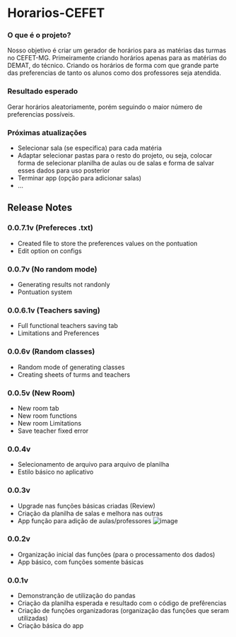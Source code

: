 # Horarios-CEFET

### O que é o projeto?

Nosso objetivo é criar um gerador de horários para as matérias das turmas no CEFET-MG. Primeiramente criando horários apenas para as matérias do DEMAT, do técnico. Criando os horários de forma com que grande parte das preferencias de tanto os alunos como dos professores seja atendida.

### Resultado esperado

Gerar horários aleatoriamente, porém seguindo o maior número de preferencias possíveis.

### Próximas atualizações
- Selecionar sala (se especifica) para cada matéria
- Adaptar selecionar pastas para o resto do projeto, ou seja, colocar forma de selecionar planilha de aulas ou de salas e forma de salvar esses dados para uso posterior
- Terminar app (opção para adicionar salas)
- ...

## Release Notes

### 0.0.7.1v (Prefereces .txt)
- Created file to store the preferences values on the pontuation
- Edit option on configs

### 0.0.7v (No random mode)
- Generating results not randonly
- Pontuation system

### 0.0.6.1v (Teachers saving)
- Full functional teachers saving tab
- Limitations and Preferences

### 0.0.6v (Random classes)
- Random mode of generating classes
- Creating sheets of turms and teachers

### 0.0.5v (New Room)
- New room tab
- New room functions
- New room Limitations
- Save teacher fixed error

### 0.0.4v
- Selecionamento de arquivo para arquivo de planilha
- Estilo básico no aplicativo

### 0.0.3v
- Upgrade nas funções básicas criadas (Review)
- Criação da planilha de salas e melhora nas outras
- App função para adição de aulas/professores
![image](https://user-images.githubusercontent.com/62257920/138364396-9e40b620-c60b-4cac-99a5-ef3c660c2297.png)

### 0.0.2v
- Organização inicial das funções (para o processamento dos dados)
- App básico, com funções somente básicas

### 0.0.1v
- Demonstranção de utilização do pandas
- Criação da planilha esperada e resultado com o código de prefêrencias
- Criação de funções organizadoras (organização das funções que seram utilizadas)
- Criação básica do app
